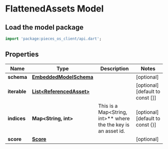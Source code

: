 # FlattenedAssets Model

## Load the model package
```dart
import 'package:pieces_os_client/api.dart';
```

## Properties
Name | Type | Description | Notes
------------ | ------------- | ------------- | -------------
**schema** | [**EmbeddedModelSchema**](EmbeddedModelSchema) |  | [optional] 
**iterable** | [**List\<ReferencedAsset\>**](ReferencedAsset) |  | [optional] [default to const []]
**indices** | **Map\<String, int\>** | This is a Map\<String, int\>** where the the key is an asset id. | [optional] [default to const {}]
**score** | [**Score**](Score) |  | [optional] 




